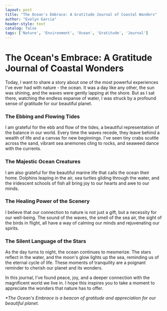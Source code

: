 ```yaml
---
layout: post
title: "The Ocean's Embrace: A Gratitude Journal of Coastal Wonders"
author: "Evelyn Garcia"
header-style: text
catalog: false
tags: ['Nature', 'Environment', 'Ocean', 'Gratitude', 'Journal']
---
```


# The Ocean's Embrace: A Gratitude Journal of Coastal Wonders

Today, I want to share a story about one of the most powerful experiences I've ever had with nature - the ocean. It was a day like any other, the sun was shining, and the waves were gently lapping at the shore. But as I sat there, watching the endless expanse of water, I was struck by a profound sense of gratitude for our beautiful planet.

### The Ebbing and Flowing Tides

I am grateful for the ebb and flow of the tides, a beautiful representation of the balance in our world. Every time the waves recede, they leave behind a wealth of life and a canvas for new beginnings. I've seen tiny crabs scuttle across the sand, vibrant sea anemones cling to rocks, and seaweed dance with the currents.

### The Majestic Ocean Creatures

I am also grateful for the beautiful marine life that calls the ocean their home. Dolphins leaping in the air, sea turtles gliding through the water, and the iridescent schools of fish all bring joy to our hearts and awe to our minds.

### The Healing Power of the Scenery

I believe that our connection to nature is not just a gift, but a necessity for our well-being. The sound of the waves, the smell of the sea air, the sight of the birds in flight, all have a way of calming our minds and rejuvenating our spirits.

### The Silent Language of the Stars

As the day turns to night, the ocean continues to mesmerize. The stars reflect in the water, and the moon's glow lights up the sea, reminding us of the eternal cycle of life. These moments of tranquility are a poignant reminder to cherish our planet and its wonders.

In this journal, I've found peace, joy, and a deeper connection with the magnificent world we live in. I hope this inspires you to take a moment to appreciate the wonders that nature has to offer.

_*The Ocean's Embrace is a beacon of gratitude and appreciation for our beautiful planet._